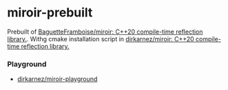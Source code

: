 miroir-prebuilt
===============
Prebuilt of [BaguetteFramboise/miroir: C++20 compile-time reflection library.](https://github.com/BaguetteFramboise/miroir). Withg cmake installation script in [dirkarnez/miroir: C++20 compile-time reflection library.](https://github.com/dirkarnez/miroir)

### Playground
- [dirkarnez/miroir-playground](https://github.com/dirkarnez/miroir-playground)
